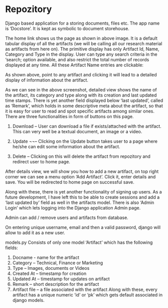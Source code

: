 # Repozitory
Django based application for a storing documents, files etc.
The  app name is ‘Docstore’. It is kept as symbolic to document storehouse.
 
The home link shows us the page as shown in above image. It is a default tabular display of all the artifacts (we will be calling all our research material as artifacts from here on). The primitive display has only Artifact Id, Name, Category and Type in the display. User can type any search criteria in the ‘search; option available, and also restrict the total number of records displayed at any time.
All these Artifact Name entries are clickable:
 
As shown above, point to any artifact and clicking it will lead to a detailed display of information about the artifact.
 
As we can see in the above screenshot, detailed view shows the name of the artifact, its category and type along with its creation and last updated time stamps. There is yet another field displayed below ‘last updated’, called as ‘Remark’, which holds in some descriptive meta about the artifact, so that it is easy for user to read and spot specific artifacts among similar ones.
There are three functionalities in form of buttons on this page. 
1)	Download – User can download a file if exists/attached with the artifact. This can very well be a textual document, an image or a video.
 
2)	Update ¬¬– Clicking on the Update button takes user to a page where he/she can edit some information about the artifact.
 
3)	Delete – Clicking on this will delete the artifact from repozitory and redirect user to home page.
 

After details view, we will show you how to add a new artifact, on top right corner we can see a menu option ‘Add Artifact’. Click it, enter details and save. You will be redirected to home page on successful save.
 
 
Along with these, there is yet another functionality of signing up users. As a future development, I have left this to be able to create sessions and add a ‘last updated by’ field as well in the artifacts model. There is also ‘Admin Login’ which lets logging into the Django application Admin page.
 
 
Admin can add / remove users and artifacts from database.
 
 

On entering unique username, email and then a valid password, django will allow to add it as a new user.

models.py
Consists of only one model ‘Artifact’ which has the following fields:
1)	Docname  - name for the artifact
2)	Category – Technical, Finance or Marketing
3)	Type – Images, documents or Videos
4)	Created At – timestamp for creation
5)	Updated At – timestamp for updates on artifact
6)	Remark – short description for the artifact
7)	Artifact file – a file associated with the artifact
Along with these, every artifact has a unique numeric ‘id’ or ‘pk’ which gets default associated in django models.
